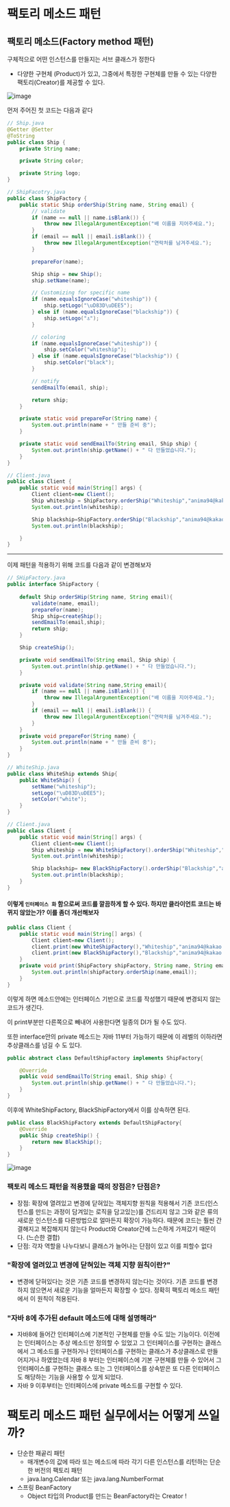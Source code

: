 # 팩토리 메소드 패턴

## 팩토리 메소드(Factory method 패턴)

구체적으로 어떤 인스턴스를 만들지는 서브 클래스가 정한다

- 다양한 구현체 (Product)가 있고, 그중에서 특정한 구현체를 만들 수 있는 다양한 팩토리(Creator)를 제공할 수 있다.

![image](https://user-images.githubusercontent.com/40031858/140644964-92d21258-311b-4acb-8aa6-6c40f0aa94bb.png)

먼저 주어진 첫 코드는 다음과 같다

```java
// Ship.java
@Getter @Setter
@ToString
public class Ship {
    private String name;

    private String color;

    private String logo;
}
```

```java
// ShipFacotry.java
public class ShipFactory {
    public static Ship orderShip(String name, String email) {
        // validate
        if (name == null || name.isBlank()) {
            throw new IllegalArgumentException("배 이름을 지어주세요.");
        }
        if (email == null || email.isBlank()) {
            throw new IllegalArgumentException("연락처를 남겨주세요.");
        }

        prepareFor(name);

        Ship ship = new Ship();
        ship.setName(name);

        // Customizing for specific name
        if (name.equalsIgnoreCase("whiteship")) {
            ship.setLogo("\uD83D\uDEE5️");
        } else if (name.equalsIgnoreCase("blackship")) {
            ship.setLogo("⚓");
        }

        // coloring
        if (name.equalsIgnoreCase("whiteship")) {
            ship.setColor("whiteship");
        } else if (name.equalsIgnoreCase("blackship")) {
            ship.setColor("black");
        }

        // notify
        sendEmailTo(email, ship);

        return ship;
    }

    private static void prepareFor(String name) {
        System.out.println(name + " 만들 준비 중");
    }

    private static void sendEmailTo(String email, Ship ship) {
        System.out.println(ship.getName() + " 다 만들었습니다.");
    }
}
```

```java
// Client.java
public class Client {
    public static void main(String[] args) {
        Client client=new Client();
        Ship whiteship = ShipFactory.orderShip("Whiteship","anima94@kakao.com");
        System.out.println(whiteship);

        Ship blackship=ShipFactory.orderShip("Blackship","anima94@kakao.com");
        System.out.println(blackship);

    }
}
```

---

이제 패턴을 적용하기 위해 코드를 다음과 같이 변경해보자

```java
// SHipFactory.java
public interface ShipFactory {
    
    default Ship orderSHip(String name, String email){
        validate(name, email);
        prepareFor(name);
        Ship ship=createShip();
        sendEmailTo(email,ship);
        return ship;
    }

    Ship createShip();

    private void sendEmailTo(String email, Ship ship) {
        System.out.println(ship.getName() + " 다 만들었습니다.");
    }

    private void validate(String name,String email){
        if (name == null || name.isBlank()) {
            throw new IllegalArgumentException("배 이름을 지어주세요.");
        }
        if (email == null || email.isBlank()) {
            throw new IllegalArgumentException("연락처를 남겨주세요.");
        }
    }
    private void prepareFor(String name) {
        System.out.println(name + " 만들 준비 중");
    }
}
```

```java
// WhiteShip.java
public class WhiteShip extends Ship{
    public WhiteShip() {
        setName("whiteship");
        setLogo("\uD83D\uDEE5️");
        setColor("white");
    }
}
```

```java
// Client.java
public class Client {
    public static void main(String[] args) {
        Client client=new Client();
        Ship whiteship = new WhiteShipFactory().orderShip("Whiteship","anima94@kakao.com");
        System.out.println(whiteship);

        Ship blackship= new BlackShipFactory().orderShip("Blackship","anima94@kakao.com");
        System.out.println(blackship);
    }
}
```

#### 이렇게 `인터페이스 화` 함으로써 코드를 깔끔하게 할 수 있다. 하지만 클라이언트 코드는 바뀌지 않았는가? 이를 좀더 개선해보자

```java
public class Client {
    public static void main(String[] args) {
        Client client=new Client();
        client.print(new WhiteShipFactory(),"Whiteship","anima94@kakao.com");
        client.print(new BlackShipFactory(),"Blackship","anima94@kakao.com");
    }
    private void print(ShipFactory shipFactory, String name, String email){
        System.out.println(shipFactory.orderShip(name,email));
    }
}
```

이렇게 하면 메소드안에는 인터페이스 기반으로 코드를 작성했기 때문에 변경되지 않는 코드가 생긴다. 

이 print부분만 다른쪽으로 빼내어 사용한다면 일종의 DI가 될 수도 있다.

또한 interface안의 private 메소드는 자바 11부터 가능하기 때문에 이 레벨의 이하라면 추상클래스를 넘길 수 도 있다.

```java
public abstract class DefaultShipFactory implements ShipFactory{

    @Override
    public void sendEmailTo(String email, Ship ship) {
        System.out.println(ship.getName() + " 다 만들었습니다.");
    }
}
```

이후에 WhiteShipFactory, BlackShipFactory에서 이를 상속하면 된다.

```java
public class BlackShipFactory extends DefaultShipFactory{
    @Override
    public Ship createShip() {
        return new BlackShip();
    }
}
```

![image](https://user-images.githubusercontent.com/40031858/140647832-e4924c07-b7fe-450a-80b6-b1c5a573ec06.png)

### 팩토리 메소드 패턴을 적용했을 때의 장점은? 단점은?

- 장점: 확장에 열려있고 변경에 닫혀있는 객체지향 원칙을 적용해서 기존 코드(인스턴스를 만드는 과정이 담겨있는 로직을 담고있는)를 건드리지 않고
  그와 같은 류의 새로운 인스턴스를 다른방법으로 얼마든지 확장이 가능하다. 때문에 코드는 훨씬 간결해지고 복잡해지지 않는다
  Product와 Creator간에 느슨하게 가져갔기 때문이다. (느슨한 결합) 
- 단점: 각자 역할을 나누다보니 클래스가 늘어나는 단점이 있고 이를 피할수 없다

### "확장에 열려있고 변경에 닫혀있는 객체 지향 원칙이란?"

- 변경에 닫혀있다는 것은 기존 코드를 변경하지 않는다는 것이다. 기존 코드를 변경하지 않으면서 새로운 기능을 얼마든지 확장할 수 있다.
  정확히 팩토리 메소드 패턴에서 이 원칙이 적용된다.

### "자바 8에 추가된 default 메소드에 대해 설명해라"

- 자바8에 들어간 인터페이스에 기본적인 구현체를 만들 수도 있는 기능이다. 이전에는 인터페이스는 추상 메소드만 정의할 수 있었고
  그 인터페이스를 구현하는 클래스에서 그 메소드를 구현하거나 인터페이스를 구현하는 클래스가 추상클래스로 만들어지거나 
  하였었는데 자바 8 부터는 인터페이스에 기본 구현체를 만들 수 있어서 그 인터페이스를 구현하는 클래스 또는 그 인터페이스를 
  상속받은 또 다른 인터페이스도 해당하는 기능을 사용할 수 있게 되었다.
- 자바 9 이후부터는 인터페이스에 private 메소드를 구현할 수 있다.

# 팩토리 메소드 패턴 실무에서는 어떻게 쓰일까?

- 단순한 패곹리 패턴
  - 매개변수의 값에 따라 또는 메소드에 따라 각기 다른 인스턴스를 리턴하는 단순한 버전의 팩토리 패턴
  - java.lang.Calendar 또는 java.lang.NumberFormat
- 스프링 BeanFactory
  - Object 타입의 Product를 만드는 BeanFactory라는 Creator !



